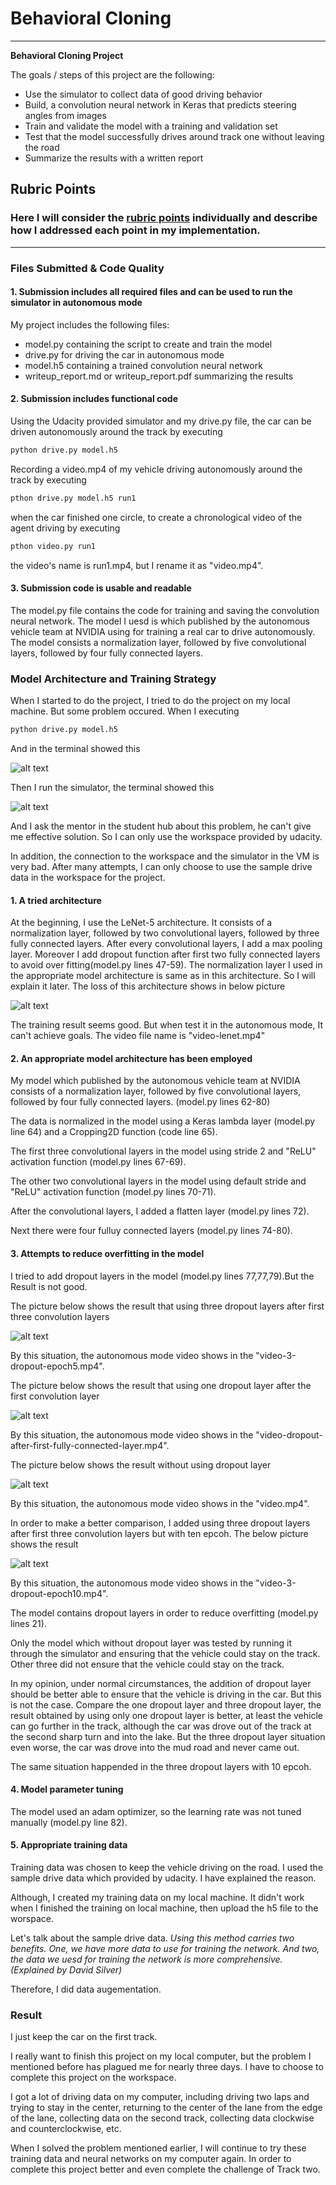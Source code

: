 # **Behavioral Cloning** 

---

**Behavioral Cloning Project**

The goals / steps of this project are the following:
* Use the simulator to collect data of good driving behavior
* Build, a convolution neural network in Keras that predicts steering angles from images
* Train and validate the model with a training and validation set
* Test that the model successfully drives around track one without leaving the road
* Summarize the results with a written report


[//]: # (Image References)

[image1]: ./writeup-pictures/dropout-after-first-fully-connected-layer.png "Architecture With Dropout After First Fully Conneced Layers"
[image2]: ./writeup-pictures/with-3-dropout.png "Architecture With Dropout After First Three Fully Conneced Layers"
[image3]: ./writeup-pictures/without-dropout.png "Architecture Without Dropout"
[image4]: ./writeup-pictures/problem1.png "Problem Detail 1"
[image5]: ./writeup-pictures/problem2.png "Problem Detail 2"
[image6]: ./writeup-pictures/LeNet-5.png "LeNet-5 Architecture"
[image7]: ./writeup-pictures/3-dropout-epcoh-10.png "Architecture with 3 dropout for epcoh=10"

## Rubric Points
### Here I will consider the [rubric points](https://review.udacity.com/#!/rubrics/432/view) individually and describe how I addressed each point in my implementation.  

---
### Files Submitted & Code Quality

#### 1. Submission includes all required files and can be used to run the simulator in autonomous mode

My project includes the following files:
* model.py containing the script to create and train the model
* drive.py for driving the car in autonomous mode
* model.h5 containing a trained convolution neural network 
* writeup_report.md or writeup_report.pdf summarizing the results

#### 2. Submission includes functional code
Using the Udacity provided simulator and my drive.py file, the car can be driven autonomously around the track by executing 
```sh
python drive.py model.h5
```
Recording a video.mp4 of my vehicle driving autonomously around the track by executing
```sh
pthon drive.py model.h5 run1
```
when the car finished one circle, to create a chronological video of the agent driving by executing
```sh
pthon video.py run1
```
the video's name is run1.mp4, but I rename it as "video.mp4".

#### 3. Submission code is usable and readable

The model.py file contains the code for training and saving the convolution neural network. The model I uesd is which published by the autonomous vehicle team at NVIDIA using for training a real car to drive autonomously. The model consists a normalization layer, followed by five convolutional layers, followed by four fully connected layers.

### Model Architecture and Training Strategy

When I started to do the project, I tried to do the project on my local machine. But some problem occured. When I executing
```sh
python drive.py model.h5
```
And in the terminal showed this

![alt text][image4]

Then I run the simulator, the terminal showed this

![alt text][image5]

And I ask the mentor in the student hub about this problem, he can't give me effective solution. So I can only use the workspace provided by udacity.

In addition, the connection to the workspace and the simulator in the VM is very bad. After many attempts, I can only choose to use the sample drive data in the workspace for the project.

#### 1. A tried architecture

At the beginning, I use the LeNet-5 architecture. It consists of a normalization layer, followed by two convolutional layers, followed by three fully connected layers. After every convolutional layers, I add a max pooling layer. Moreover I add dropout function after first two fully connected layers to avoid over fitting(model.py lines 47-59). The normalization layer I used in the appropriate model architecture is same as in this architecture. So I will explain it later.
The loss of this architecture shows in below picture

![alt text][image6]

The training result seems good. But when test it in the autonomous mode, It can't achieve goals. The video file name is "video-lenet.mp4"

#### 2. An appropriate model architecture has been employed

My model which published by the autonomous vehicle team at NVIDIA consists of  a normalization layer, followed by five convolutional layers, followed by four fully connected layers. (model.py lines 62-80) 

The data is normalized in the model using a Keras lambda layer (model.py line 64) and a Cropping2D function (code line 65).

The first three convolutional layers in the model using stride 2 and "ReLU" activation function (model.py lines 67-69).

The other two convolutional layers in the model using default stride and "ReLU" activation function (model.py lines 70-71).

After the convolutional layers, I added a flatten layer (model.py lines 72).

Next there were four fulluy connected layers (model.py lines 74-80).

#### 3. Attempts to reduce overfitting in the model

I tried to add dropout layers in the model (model.py lines 77,77,79).But the Result is not good.

The picture below shows the result that using three dropout layers after first three convolution layers

![alt text][image2]

By this situation, the autonomous mode video shows in the "video-3-dropout-epoch5.mp4".

The picture below shows the result that using one dropout layer after the first convolution layer

![alt text][image1]

By this situation, the autonomous mode video shows in the "video-dropout-after-first-fully-connected-layer.mp4".

The picture below shows the result without using dropout layer

![alt text][image3]

By this situation, the autonomous mode video shows in the "video.mp4".

In order to make a better comparison, I added using three dropout layers after first three convolution layers but with ten epcoh.
The below picture shows the result

![alt text][image7]

By this situation, the autonomous mode video shows in the "video-3-dropout-epoch10.mp4".

The model contains dropout layers in order to reduce overfitting (model.py lines 21). 

Only the model which without dropout layer was tested by running it through the simulator and ensuring that the vehicle could stay on the track. Other three did not ensure that the vehicle could stay on the track.

In my opinion, under normal circumstances, the addition of dropout layer should be better able to ensure that the vehicle is driving in the car. But this is not the case. Compare the one dropout layer and three dropout layer, the result obtained by using only one dropout layer is better, at least the vehicle can go further in the track, although the car was drove out of the track at the second sharp turn and into the lake. But the three dropout layer situation even worse, the car was drove into the mud road and never came out. 

The same situation happended in the three dropout layers with 10 epcoh.

#### 4. Model parameter tuning

The model used an adam optimizer, so the learning rate was not tuned manually (model.py line 82).

#### 5. Appropriate training data

Training data was chosen to keep the vehicle driving on the road. I used the sample drive data which provided by udacity. I have explained the reason.

Although, I created my training data on my local machine. It didn't work when I finished the training on local machine, then upload the h5 file to the worspace.

Let's talk about the sample drive data. *Using this method carries two benefits. One, we have more data to use for training the network. And two, the data we uesd for training the network is more comprehensive. (Explained by David Silver)*

Therefore, I did data augementation. 

### Result

I just keep the car on the first track.

I really want to finish this project on my local computer, but the problem I mentioned before has plagued me for nearly three days. I have to choose to complete this project on the workspace.

I got a lot of driving data on my computer, including driving two laps and trying to stay in the center, returning to the center of the lane from the edge of the lane, collecting data on the second track, collecting data clockwise and counterclockwise, etc.

When I solved the problem mentioned earlier, I will continue to try these training data and neural networks on my computer again. In order to complete this project better and even complete the challenge of Track two.
